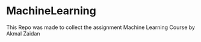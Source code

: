 # MachineLearning
This Repo was made to collect the assignment Machine Learning Course by Akmal Zaidan
